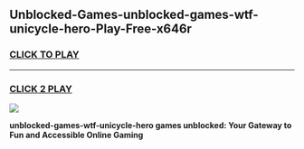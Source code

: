 
## Unblocked-Games-unblocked-games-wtf-unicycle-hero-Play-Free-x646r
<h3>
<a href="https://premium76.site?title=unblocked-games-wtf-unicycle-hero&ref=17A">CLICK TO PLAY</a></h3>
<hr>

<h3>
<a href="https://premium76.site?title=unblocked-games-wtf-unicycle-hero&ref=17A">CLICK 2 PLAY</a>
  
</h3>

<a href="https://premium76.site?title=unblocked-games-wtf-unicycle-hero&ref=17A"><img src="https://clearcache.store/games.png"></a>


**unblocked-games-wtf-unicycle-hero games unblocked: Your Gateway to Fun and Accessible Online Gaming**
